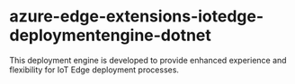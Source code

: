 # azure-edge-extensions-iotedge-deploymentengine-dotnet
This deployment engine is developed to provide enhanced experience and flexibility for IoT Edge deployment processes.
